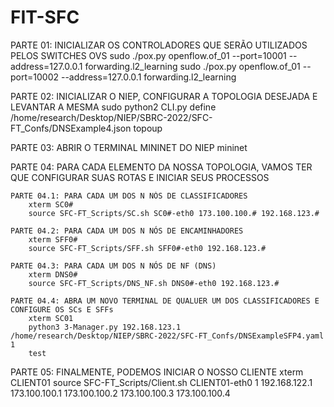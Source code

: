 # FIT-SFC

PARTE 01: INICIALIZAR OS CONTROLADORES QUE SERÃO UTILIZADOS PELOS SWITCHES OVS
	sudo ./pox.py openflow.of_01 --port=10001 --address=127.0.0.1 forwarding.l2_learning
	sudo ./pox.py openflow.of_01 --port=10002 --address=127.0.0.1 forwarding.l2_learning

PARTE 02: INICIALIZAR O NIEP, CONFIGURAR A TOPOLOGIA DESEJADA E LEVANTAR A MESMA
	sudo python2 CLI.py
	define /home/research/Desktop/NIEP/SBRC-2022/SFC-FT_Confs/DNSExample4.json
	topoup
	
PARTE 03: ABRIR O TERMINAL MININET DO NIEP
	mininet

PARTE 04: PARA CADA ELEMENTO DA NOSSA TOPOLOGIA, VAMOS TER QUE CONFIGURAR SUAS ROTAS E INICIAR SEUS PROCESSOS
	
	PARTE 04.1: PARA CADA UM DOS N NÓS DE CLASSIFICADORES
		xterm SC0#
		source SFC-FT_Scripts/SC.sh SC0#-eth0 173.100.100.# 192.168.123.#

	PARTE 04.2: PARA CADA UM DOS N NÓS DE ENCAMINHADORES
		xterm SFF0#
		source SFC-FT_Scripts/SFF.sh SFF0#-eth0 192.168.123.#

	PARTE 04.3: PARA CADA UM DOS N NÓS DE NF (DNS)
		xterm DNS0#
		source SFC-FT_Scripts/DNS_NF.sh DNS0#-eth0 192.168.123.#

	PARTE 04.4: ABRA UM NOVO TERMINAL DE QUALUER UM DOS CLASSIFICADORES E CONFIGURE OS SCs E SFFs
		xterm SC01
		python3 3-Manager.py 192.168.123.1 /home/research/Desktop/NIEP/SBRC-2022/SFC-FT_Confs/DNSExampleSFP4.yaml 1
		test

PARTE 05: FINALMENTE, PODEMOS INICIAR O NOSSO CLIENTE
	xterm CLIENT01
	source SFC-FT_Scripts/Client.sh CLIENT01-eth0 1 192.168.122.1 173.100.100.1 173.100.100.2 173.100.100.3 173.100.100.4
